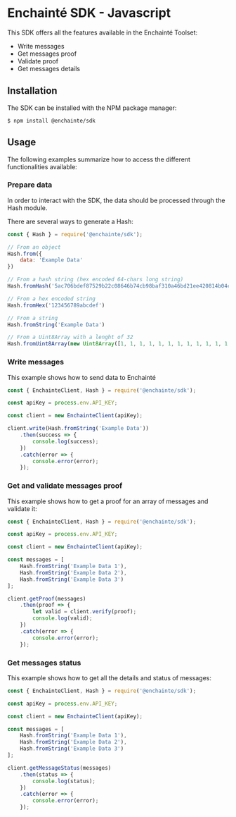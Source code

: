 # Enchainté SDK -  Javascript

This SDK offers all the features available in the Enchainté Toolset:
- Write messages
- Get messages proof
- Validate proof
- Get messages details


## Installation

The SDK can be installed with the NPM package manager:

```shell
$ npm install @enchainte/sdk
```


## Usage

The following examples summarize how to access the different functionalities available:

### Prepare data

In order to interact with the SDK, the data should be processed through the Hash module.

There are several ways to generate a Hash:

```javascript
const { Hash } = require('@enchainte/sdk');

// From an object
Hash.from({
    data: 'Example Data'
})

// From a hash string (hex encoded 64-chars long string)
Hash.fromHash('5ac706bdef87529b22c08646b74cb98baf310a46bd21ee420814b04c71fa42b1')

// From a hex encoded string
Hash.fromHex('123456789abcdef')

// From a string
Hash.fromString('Example Data')

// From a Uint8Array with a lenght of 32
Hash.fromUint8Array(new Uint8Array([1, 1, 1, 1, 1, 1, 1, 1, 1, 1, 1, 1, 1, 1, 1, 1, 1, 1, 1, 1, 1, 1, 1, 1, 1, 1, 1, 1, 1, 1, 1, 1]))
```

### Write messages

This example shows how to send data to Enchainté

```javascript
const { EnchainteClient, Hash } = require('@enchainte/sdk');

const apiKey = process.env.API_KEY;

const client = new EnchainteClient(apiKey);

client.write(Hash.fromString('Example Data'))
    .then(success => {
        console.log(success);
    })
    .catch(error => {
        console.error(error);
    });
```


### Get and validate messages proof

This example shows how to get a proof for an array of messages and validate it:

```javascript
const { EnchainteClient, Hash } = require('@enchainte/sdk');

const apiKey = process.env.API_KEY;

const client = new EnchainteClient(apiKey);

const messages = [
    Hash.fromString('Example Data 1'),
    Hash.fromString('Example Data 2'),
    Hash.fromString('Example Data 3')
];

client.getProof(messages)
    .then(proof => {
        let valid = client.verify(proof);
        console.log(valid);
    })
    .catch(error => {
        console.error(error);
    });
```

### Get messages status

This example shows how to get all the details and status of messages:

```javascript
const { EnchainteClient, Hash } = require('@enchainte/sdk');

const apiKey = process.env.API_KEY;

const client = new EnchainteClient(apiKey);

const messages = [
    Hash.fromString('Example Data 1'),
    Hash.fromString('Example Data 2'),
    Hash.fromString('Example Data 3')
];

client.getMessageStatus(messages)
    .then(status => {
        console.log(status);
    })
    .catch(error => {
        console.error(error);
    });
```